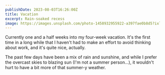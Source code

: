 ```yaml
---
publishDate: 2023-08-03T16:26:00Z
title: Vacation
excerpt: Rain-soaked recess
image: https://images.unsplash.com/photo-1458932955922-a397fae0b8d5?ixlib=rb-4.0.3&ixid=M3wxMjA3fDB8MHxwaG90by1wYWdlfHx8fGVufDB8fHx8fA%3D%3D&auto=format&fit=crop&w=1470&q=80
---
```


Currently one and a half weeks into my four-week vacation.
It's the first time in a long while that I haven't had to make an effort to avoid thinking about work, and it's quite nice, actually.

The past few days have been a mix of rain and sunshine, and while I prefer the overcast skies to blazing sun (I'm not a summer person...), it wouldn't hurt to have a bit more of that summer-y weather.
